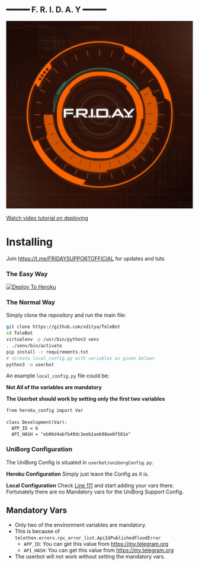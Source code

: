 
##       ━━━━━ F. R. I. D. A. Y  ━━━━━

<p align="center">
<img src="images.jpeg" alt="F.R.I.D.A.Y">



[Watch video tutorial on deploying](https://youtu.be/XmvdDHiIDb4)
# Installing
Join https://t.me/FRIDAYSUPPORTOFFICIAL for updates and tuts
### The Easy Way

[![Deploy To Heroku](https://www.herokucdn.com/deploy/button.svg)](https://heroku.com/deploy?)

### The Normal Way

Simply clone the repository and run the main file:
```sh
git clone https://github.com/xditya/TeleBot
cd TeleBot
virtualenv -p /usr/bin/python3 venv
. ./venv/bin/activate
pip install -r requirements.txt
# <Create local_config.py with variables as given below>
python3 -m userbot
```

An example `local_config.py` file could be:

**Not All of the variables are mandatory**

__The Userbot should work by setting only the first two variables__

```python3
from heroku_config import Var

class Development(Var):
  APP_ID = 6
  API_HASH = "eb06d4abfb49dc3eeb1aeb98ae0f581e"
```

### UniBorg Configuration

The UniBorg Config is situated in `userbot/uniborgConfig.py`.

**Heroku Configuration**
Simply just leave the Config as it is.

**Local Configuration**
Check [Line 111](https://github.com/Total-Noob-69/X-tra-Telegram/blob/master/userbot/uniborgConfig.py#L111) and start adding your vars there.
Fortunately there are no Mandatory vars for the UniBorg Support Config.

## Mandatory Vars

- Only two of the environment variables are mandatory.
- This is because of `telethon.errors.rpc_error_list.ApiIdPublishedFloodError`
    - `APP_ID`:   You can get this value from https://my.telegram.org
    - `API_HASH`:   You can get this value from https://my.telegram.org
- The userbot will not work without setting the mandatory vars.
